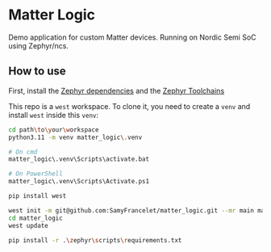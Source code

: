 # Matter Logic

Demo application for custom Matter devices. Running on Nordic Semi SoC using Zephyr/ncs.

## How to use

First, install the [Zephyr dependencies](https://docs.zephyrproject.org/latest/develop/getting_started/index.html#install-dependencies) and the [Zephyr Toolchains](https://docs.zephyrproject.org/latest/develop/getting_started/index.html#install-the-zephyr-sdk)

This repo is a `west` workspace. To clone it, you need to create a `venv` and install `west` inside this `venv`:

```sh
cd path\to\your\workspace
python3.11 -m venv matter_logic\.venv

# On cmd
matter_logic\.venv\Scripts\activate.bat

# On PowerShell
matter_logic\.venv\Scripts\Activate.ps1
```

```sh
pip install west
```

```sh
west init -m git@github.com:SamyFrancelet/matter_logic.git --mr main matter_logic
cd matter_logic
west update

pip install -r .\zephyr\scripts\requirements.txt
```
